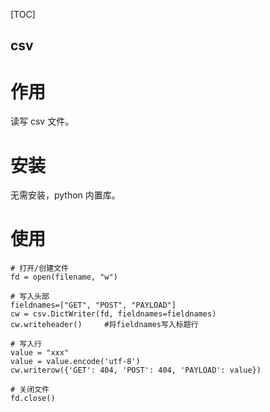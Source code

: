 [TOC]

csv
---

# 作用
读写 csv 文件。

# 安装
无需安装，python 内置库。

# 使用
```
# 打开/创建文件
fd = open(filename, "w")

# 写入头部
fieldnames=["GET", "POST", "PAYLOAD"]
cw = csv.DictWriter(fd, fieldnames=fieldnames)
cw.writeheader()     #将fieldnames写入标题行

# 写入行
value = "xxx"
value = value.encode('utf-8')
cw.writerow({'GET': 404, 'POST': 404, 'PAYLOAD': value})

# 关闭文件
fd.close()
```
